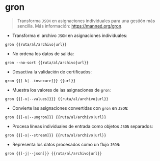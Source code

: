 # gron

> Transforma `JSON` en asignaciones individuales para una gestión más sencilla.
> Más información: <https://manned.org/gron>.

- Transforma el archivo `JSON` en asignaciones individuales:

`gron {{ruta/al/archivo|url}}`

- No ordena los datos de salida:

`gron --no-sort {{ruta/al/archivo|url}}`

- Desactiva la validación de certificados:

`gron {{[-k|--insecure]}} {{url}}`

- Muestra los valores de las asignaciones de `gron`:

`gron {{[-v|--values]}}} {{ruta/al/archivo|url}}`

- Convierte las asignaciones convertidas con `gron` en `JSON`:

`gron {{[-u|--ungron]}} {{ruta/al/archivo|url}}`

- Procesa líneas individuales de entrada como objetos `JSON` separados:

`gron {{[-s|--stream]}} {{ruta/al/archivo|url}}`

- Representa los datos procesados como un flujo `JSON`:

`gron {{[-j|--json]}} {{ruta/al/archivo|url}}`
